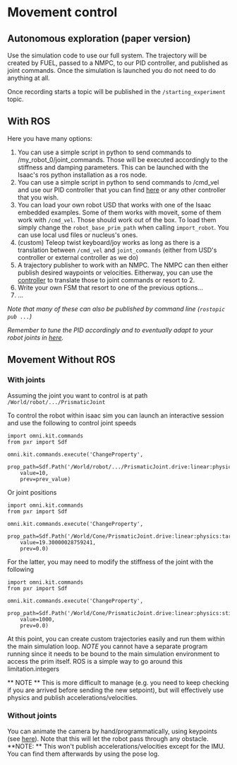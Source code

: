 # Movement control
## Autonomous exploration (paper version)

Use the simulation code to use our full system. 
The trajectory will be created by FUEL, passed to a NMPC, to our PID controller, and published as joint commands. 
Once the simulation is launched you do not need to do anything at all. 

Once recording starts a topic will be published in the `/starting_experiment` topic. 

## With ROS
Here you have many options:

1. You can use a simple script in python to send commands to /my_robot_0/joint_commands. Those will be executed accordingly to the stiffness and damping parameters. This can be launched with the Isaac's ros python installation as a ros node.
2. You can use a simple script in python to send commands to /cmd_vel and use our PID controller that you can find [here]() or any other controller that you wish.
3. You can load your own robot USD that works with one of the Isaac embedded examples. Some of them works with moveit, some of them work with `/cmd_vel`. Those should work out of the box.
  To load them simply change the `robot_base_prim_path` when calling `import_robot`. You can use local usd files or nucleus's ones. 
4. (custom) Teleop twist keyboard/joy works as long as there is a translation between `/cmd_vel` and `joint_commands` (either from USD's controller or external controller as we do)
5. A trajectory publisher to work with an NMPC. The NMPC can then either publish desired waypoints or velocities. Eitherway, you can use the [controller]() to translate those to joint commands or resort to 2.
6. Write your own FSM that resort to one of the previous options...
7. ...
	
_Note that many of these can also be published by command line (`rostopic pub ...`)_

*Remember to tune the PID accordingly and to eventually adapt to your robot joints in [here]().*

## Movement Without ROS

### With joints

Assuming the joint you want to control is at path `/World/robot/.../PrismaticJoint`

To control the robot within isaac sim you can launch an interactive session and use the following to control joint speeds

```
import omni.kit.commands
from pxr import Sdf

omni.kit.commands.execute('ChangeProperty',
	prop_path=Sdf.Path('/World/robot/.../PrismaticJoint.drive:linear:physics:targetPosition'),
	value=10,
	prev=prev_value)
```

Or joint positions
```
import omni.kit.commands
from pxr import Sdf

omni.kit.commands.execute('ChangeProperty',
	prop_path=Sdf.Path('/World/Cone/PrismaticJoint.drive:linear:physics:targetVelocity'),
	value=19.30000028759241,
	prev=0.0)
```

For the latter, you may need to modify the stiffness of the joint with the following

```
import omni.kit.commands
from pxr import Sdf

omni.kit.commands.execute('ChangeProperty',
	prop_path=Sdf.Path('/World/Cone/PrismaticJoint.drive:linear:physics:stiffness'),
	value=1000,
	prev=0.0)
```

At this point, you can create custom trajectories easily and run them within the main simulation loop.
_NOTE_ you cannot have a separate program running since it needs to be bound to the main simulation environment to access the prim itself.
ROS is a simple way to go around this limitation.integers

** NOTE ** This is more difficult to manage (e.g. you need to keep checking if you are arrived before sending the new setpoint), but will effectively use physics and publish accelerations/velocities.

### Without joints
You can animate the camera by hand/programmatically, using keypoints (see [here]()). Note that this will let the robot pass through any obstacle.
**NOTE: ** This won't publish accelerations/velocities except for the IMU. You can find them afterwards by using the pose log.
